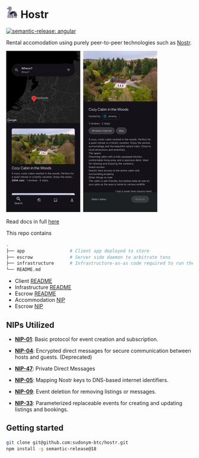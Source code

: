 # [<img src="/app/assets/images/logo/logo.svg" width="32">](https://hostr.network) Hostr

[![semantic-release: angular](https://img.shields.io/badge/semantic--release-angular-e10079?logo=semantic-release)](https://github.com/semantic-release/semantic-release)

Rental accomodation using purely peer-to-peer technologies such as [Nostr](https://nostr.com/).

<p align="start">

<img src="/app/screenshots/home.png" alt="Home page" width=200 style="max-width:300px;">&nbsp;
<img src="/app/screenshots/listing.png" alt="Listing page" width=200 style="max-width:300px;">

</p>

Read docs in full [here](https://sudonym-btc.github.io/hostr/)

This repo contains

```bash
.
├── app                 # Client app deployed to store
├── escrow              # Server side daemon to arbitrate txns
├── infrastructure      # Infrastructure-as-as code required to run the project
└── README.md               
```

- Client [README](./app/README.md)
- Infrastructure [README](./infrastructure/README.md)
- Escrow [README](./escrow/README.md)
- Accommodation [NIP](../NIP)
- Escrow [NIP](../NIP)

## NIPs Utilized

- [**NIP-01**](https://github.com/nostr-protocol/nips/blob/master/01.md): Basic protocol for event creation and subscription.
- [**NIP-04**](https://github.com/nostr-protocol/nips/blob/master/04.md): Encrypted direct messages for secure communication between hosts and guests. (Deprecated)
- [**NIP-47**](https://github.com/nostr-protocol/nips/blob/master/17.md): Private Direct Messages
 
- [**NIP-05**](https://github.com/nostr-protocol/nips/blob/master/05.md): Mapping Nostr keys to DNS-based internet identifiers.
- [**NIP-09**](https://github.com/nostr-protocol/nips/blob/master/09.md): Event deletion for removing listings or messages.
- [**NIP-33**](https://github.com/nostr-protocol/nips/blob/master/33.md): Parameterized replaceable events for creating and updating listings and bookings.

## Getting started

```bash
git clone git@github.com:sudonym-btc/hostr.git
npm install -g semantic-release@18
```
